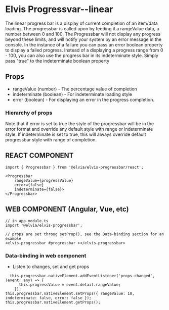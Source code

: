# Elvis Progressvar--linear

The linear progress bar is a display of current completion of an item/data loading. The progressbar is called
upon by feeding it a rangeValue data, a number between 0 and 100. The Progressbar will not display any
progress beyond these limits, and will notify your system by an error message in the console. In the instance
of a failure you can pass an error boolean property to display a failed progress. Instead of a displaying a
progress range from 0 - 100, you can also use the progress bar in its indeterminate style. Simply pass "true"
to the indeterminate boolean property

## Props

- rangeValue (number) - The percentage value of completion
- indeterminate (boolean) - For indeterminate loading style
- error (boolean) - For displaying an error in the progress completion.

### Hierarchy of props

Note that if error is set to true the style of the progressbar will be in the error format and override any
default style with range or indeterminate style. If indeterminate is set to true, this will always override
default progressbar style with range of completion.

## REACT COMPONENT

```
import { Progressbar } from '@elvia/elvis-progressbar/react';
```

```
<Progressbar
    rangeValue={progressValue}
    error={false}
    indeterminate={false}>
</Progressbar>

```

## WEB COMPONENT (Angular, Vue, etc)

```
// in app.module.ts
import '@elvia/elvis-progressbar';
```

```
// props are set throug setProp(), see the Data-binding section for an example
<elvis-progressbar #progressbar ></elvis-progressbar>

```

### Data-binding in web component

- Listen to changes, set and get props

```
  this.progressbar.nativeElement.addEventListener('props-changed', (event: any) => {
      this.progressValue = event.detail.rangeValue;
    });
this.progressbar.nativeElement.setProps({ rangeValue: 10, indeterminate: false, error: false });
this.progressbar.nativeElement.getProps();
```
